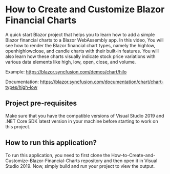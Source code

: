 # How to Create and Customize Blazor Financial Charts

A quick start Blazor project that helps you to learn how to add a simple Blazor financial charts to a Blazor WebAssembly app. In this video, You will see how to render the Blazor financial chart types, namely the highlow, openhighlowclose, and candle charts with their built-in features. You will also learn how these charts visually indicate stock price variations with various data elements like high, low, open, close, and volume.
 
Example: https://blazor.syncfusion.com/demos/chart/hilo  

Documentation: https://blazor.syncfusion.com/documentation/chart/chart-types/high-low 

## Project pre-requisites
Make sure that you have the compatible versions of Visual Studio 2019 and .NET Core SDK latest version in your machine before starting to work on this project.

## How to run this application?
To run this application, you need to first clone the How-to-Create-and-Customize-Blazor-Financial-Charts repository and then open it in Visual Studio 2019. Now, simply build and run your project to view the output.


